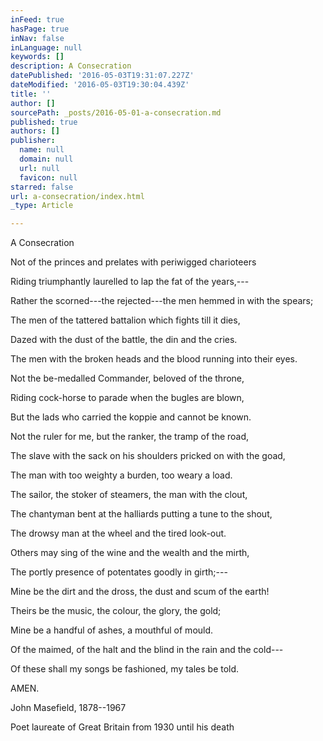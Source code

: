 ```yaml
---
inFeed: true
hasPage: true
inNav: false
inLanguage: null
keywords: []
description: A Consecration
datePublished: '2016-05-03T19:31:07.227Z'
dateModified: '2016-05-03T19:30:04.439Z'
title: ''
author: []
sourcePath: _posts/2016-05-01-a-consecration.md
published: true
authors: []
publisher:
  name: null
  domain: null
  url: null
  favicon: null
starred: false
url: a-consecration/index.html
_type: Article

---
```

A Consecration

Not of the princes and prelates with periwigged charioteers 

Riding triumphantly laurelled to lap the fat of the years,--- 

Rather the scorned---the rejected---the men hemmed in with the spears; 

The men of the tattered battalion which fights till it dies, 

Dazed with the dust of the battle, the din and the cries.

The men with the broken heads and the blood running into their eyes. 

Not the be-medalled Commander, beloved of the throne, 

Riding cock-horse to parade when the bugles are blown, 

But the lads who carried the koppie and cannot be known. 

Not the ruler for me, but the ranker, the tramp of the road,

The slave with the sack on his shoulders pricked on with the goad, 

The man with too weighty a burden, too weary a load. 

The sailor, the stoker of steamers, the man with the clout, 

The chantyman bent at the halliards putting a tune to the shout, 

The drowsy man at the wheel and the tired look-out.

Others may sing of the wine and the wealth and the mirth, 

The portly presence of potentates goodly in girth;--- 

Mine be the dirt and the dross, the dust and scum of the earth! 

Theirs be the music, the colour, the glory, the gold; 

Mine be a handful of ashes, a mouthful of mould.

Of the maimed, of the halt and the blind in the rain and the cold--- 

Of these shall my songs be fashioned, my tales be told. 

AMEN.

John Masefield, 1878--1967

Poet laureate of Great Britain from 1930 until his death